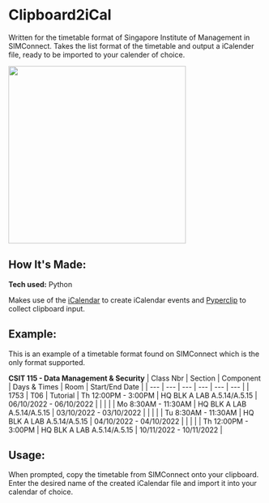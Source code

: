 # Clipboard2iCal
Written for the timetable format of Singapore Institute of Management in SIMConnect. Takes the list format of the timetable and
output a iCalender file, ready to be imported to your calender of choice.

<img src="https://onesim-prod.s3.ap-southeast-1.amazonaws.com/onesim/media/ge-sim-ge/simgelogo.png" width="350">

## How It's Made:

**Tech used:** Python

Makes use of the [iCalendar](https://pypi.org/project/icalendar/) to create iCalendar events and [Pyperclip](https://pypi.org/project/pyperclip/) to collect clipboard input.

## Example:
This is an example of a timetable format found on SIMConnect which is the only format supported.

**CSIT 115 - Data Management & Security**
| Class Nbr | Section | Component | Days & Times | Room | Start/End Date |
| --- | --- | --- | --- | --- | --- |
| 1753 | T06 | Tutorial  | Th 12:00PM - 3:00PM | HQ BLK A LAB A.5.14/A.5.15 | 06/10/2022 - 06/10/2022 |
|  |  |   | Mo 8:30AM - 11:30AM | HQ BLK A LAB A.5.14/A.5.15 | 03/10/2022 - 03/10/2022 |
|  |  |   | Tu 8:30AM - 11:30AM | HQ BLK A LAB A.5.14/A.5.15 | 04/10/2022 - 04/10/2022 |
|  |  |   | Th 12:00PM - 3:00PM | HQ BLK A LAB A.5.14/A.5.15 | 10/11/2022 - 10/11/2022 |

## Usage:
When prompted, copy the timetable from SIMConnect onto your clipboard. Enter the desired name of the created iCalendar file and import it into your calendar of choice. 
